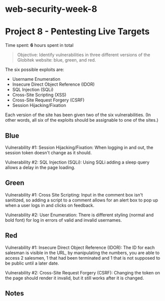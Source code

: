# web-security-week-8

# Project 8 - Pentesting Live Targets

Time spent: **6** hours spent in total

> Objective: Identify vulnerabilities in three different versions of the Globitek website: blue, green, and red.

The six possible exploits are:
* Username Enumeration
* Insecure Direct Object Reference (IDOR)
* SQL Injection (SQLi)
* Cross-Site Scripting (XSS)
* Cross-Site Request Forgery (CSRF)
* Session Hijacking/Fixation

Each version of the site has been given two of the six vulnerabilities. (In other words, all six of the exploits should be assignable to one of the sites.)

## Blue

Vulnerability #1: Session Hijacking/Fixation: When logging in and out, the session token doesn't change as it should.

Vulnerability #2: SQL Injection (SQLi): Using SQLi adding a sleep query allows a delay in the page loading.



## Green

Vulnerability #1: Cross Site Scripting: Input in the comment box isn't sanitized, so adding a script to a comment allows for an alert box to pop up when a user logs in and clicks on feedback. 

Vulnerability #2: User Enumeration: There is different styling (normal and bold font) for log in errors of valid and invalid usernames.


## Red

Vulnerability #1: Insecure Direct Object Reference (IDOR): The ID for each salesman is visible in the URL, by manipulating the numbers, you are able to access 2 salesmen, 1 that had been terminated and 1 that is not supposed to be public until a later date.


Vulnerability #2: Cross-Site Request Forgery (CSRF): Changing the token on the page should render it invalid, but it still works after it is changed.


## Notes

